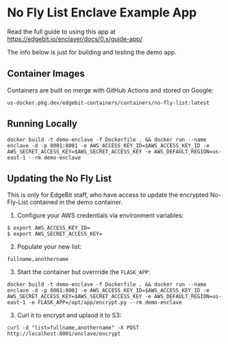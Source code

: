 # No Fly List Enclave Example App

Read the full guide to using this app at https://edgebit.io/enclaver/docs/0.x/guide-app/

The info below is just for building and testing the demo app.

## Container Images

Containers are built on merge with GitHub Actions and stored on Google:

```
us-docker.pkg.dev/edgebit-containers/containers/no-fly-list:latest
```

## Running Locally

```
docker build -t demo-enclave -f Dockerfile . && docker run --name enclave -d -p 8001:8001 -e AWS_ACCESS_KEY_ID=$AWS_ACCESS_KEY_ID -e AWS_SECRET_ACCESS_KEY=$AWS_SECRET_ACCESS_KEY -e AWS_DEFAULT_REGION=us-east-1 --rm demo-enclave
```

## Updating the No Fly List

This is only for EdgeBit staff, who have access to update the encrypted No-Fly-List contained in the demo container.

1. Configure your AWS credentials via environment variables:

```
$ export AWS_ACCESS_KEY_ID=
$ export AWS_SECRET_ACCESS_KEY=
```

2. Populate your new list:

```
fullname,anothername
```

3. Start the container but overrride the `FLASK_APP`:

```
docker build -t demo-enclave -f Dockerfile . && docker run --name enclave -d -p 8001:8001 -e AWS_ACCESS_KEY_ID=$AWS_ACCESS_KEY_ID -e AWS_SECRET_ACCESS_KEY=$AWS_SECRET_ACCESS_KEY -e AWS_DEFAULT_REGION=us-east-1 -e FLASK_APP=/opt/app/encrypt.py --rm demo-enclave 
```

3. Curl it to encrypt and uplaod it to S3:

```
curl -d "list=fullname,anothername" -X POST http://localhost:8001/enclave/encrypt
```